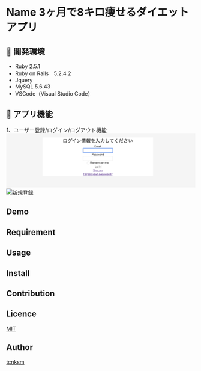 Name
3ヶ月で8キロ痩せるダイエットアプリ
====

## 📗 開発環境
- Ruby 2.5.1
- Ruby on Rails　5.2.4.2
- Jquery 
- MySQL 5.6.43
- VSCode（Visual Studio Code）

## 📗 アプリ機能
1、ユーザー登録/ログイン/ログアウト機能
![ログイン](https://github.com/yosukekoshoji/diet_app/blob/master/%E3%83%AD%E3%82%AF%E3%82%99%E3%82%A4%E3%83%B3.png)
![新規登録](images/新規登録.png)


## Demo


## Requirement

## Usage

## Install

## Contribution

## Licence

[MIT](https://github.com/tcnksm/tool/blob/master/LICENCE)

## Author

[tcnksm](https://github.com/tcnksm)